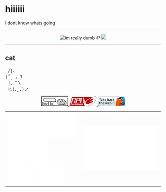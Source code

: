 # hiiiiii

I dont know whats going 

<hr>

<p align="center">
 <img src="https://img.shields.io/badge/im_really-really_dumb-red" alt="im really dumb :P">
 <img src="https://komarev.com/ghpvc/?username=Scissors-LT&color=ff69b4">
</p>
<hr>
<h2>cat</h2>
<pre>
 ╱|、
(˚ˎ 。7  
 |、˜〵          
 じしˍ,)ノ
</pre>

<p align="center">
 <a href="https://pusheen.com/category/comics/" target="_blank">
  <img src="./images/devils_button.gif" width="88" height="31">
 </a>
 <a href="https://www.gnu.org/licenses/gpl-3.0.en.html" target="_blank">
  <img src="./images/gplv3.gif" width="88" height="31">
 </a>
 <a href="https://www.firefox.com/en-GB/thanks/" target="_blank">
  <img src="./images/firefoxget.gif" width="88" height="31">
 </a>
</p>


<table>
  <tr>
    <td>
    <img src="./images/thinkpad.svg" width="320"><br>
    <img src="./images/debian.svg" width="60">
    <img src="./images/kde.svg" width="70">
    <img src="./images/ce.svg" width="100">
    <img src="./images/Estimated_sign.svg" width="80">
 </td>
    <td>
      <img src="./images/barcode.svg" width="350">
    </td>
  </tr>
</table>

